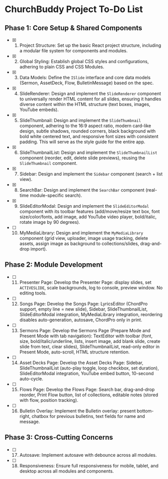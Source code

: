 # ChurchBuddy Project To-Do List

## Phase 1: Core Setup & Shared Components
- [x] 1. Project Structure: Set up the basic React project structure, including a modular file system for components and modules.
- [x] 2. Global Styling: Establish global CSS styles and configurations, adhering to plain CSS and CSS Modules.
- [x] 3. Data Models: Define the `ISlide` interface and core data models (Sermon, AssetDeck, Flow, BulletinMessage) based on the spec.
- [x] 4. SlideRenderer: Design and implement the `SlideRenderer` component to universally render HTML content for all slides, ensuring it handles diverse content within the HTML structure (text boxes, images, YouTube embeds).
- [x] 5. SlideThumbnail: Design and implement the `SlideThumbnail` component, adhering to the 16:9 aspect ratio, modern card-like design, subtle shadows, rounded corners, black background with bold white centered text, and responsive font sizes with consistent padding. This will serve as the style guide for the entire app.
- [x] 6. SlideThumbnailList: Design and implement the `SlideThumbnailList` component (reorder, edit, delete slide previews), reusing the `SlideThumbnail` component.
- [x] 7. Sidebar: Design and implement the `Sidebar` component (search + list view).
- [x] 8. SearchBar: Design and implement the `SearchBar` component (real-time module-specific search).
- [x] 9. SlideEditorModal: Design and implement the `SlideEditorModal` component with its toolbar features (add/move/resize text box, font size/color/fonts, add image, add YouTube video player, bold/italic, rotate image by 90 degrees).
- [ ] 10. MyMediaLibrary: Design and implement the `MyMediaLibrary` component (grid view, uploader, image usage tracking, delete assets, assign image as background to collections/slides, drag-and-drop import).

## Phase 2: Module Development
- [ ] 11. Presenter Page: Develop the Presenter Page: display slides, set `ACTIVESLIDE`, scale backgrounds, log to console, preview window. No editing tools.
- [ ] 12. Songs Page: Develop the Songs Page: LyricsEditor (ChordPro support, empty line = new slide), Sidebar, SlideThumbnailList, SlideEditorModal integration, MyMediaLibrary integration, reordering disables auto-generation, autosave, ChordPro only in print.
- [ ] 13. Sermons Page: Develop the Sermons Page (Prepare Mode and Present Mode with tab navigation): TextEditor with toolbar (font, size, bold/italic/underline, lists, insert image, add blank slide, create slide from text, clear slides), SlideThumbnailList, read-only editor in Present Mode, auto-scroll, HTML structure retention.
- [ ] 14. Asset Decks Page: Develop the Asset Decks Page: Sidebar, SlideThumbnailList (auto-play toggle, loop checkbox, set duration), SlideEditorModal integration, YouTube embed button, 10-second auto-cycle.
- [ ] 15. Flows Page: Develop the Flows Page: Search bar, drag-and-drop reorder, Print Flow button, list of collections, editable notes (stored with flow, position tracking).
- [ ] 16. Bulletin Overlay: Implement the Bulletin overlay: present bottom-right, chatbox for previous bulletins, text fields for name and message.

## Phase 3: Cross-Cutting Concerns
- [ ] 17. Autosave: Implement autosave with debounce across all modules.
- [ ] 18. Responsiveness: Ensure full responsiveness for mobile, tablet, and desktop across all modules and components. 